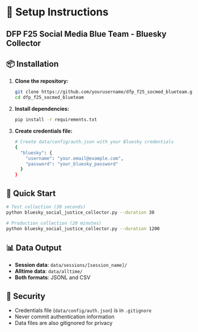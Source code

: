 # 🔧 Setup Instructions
## DFP F25 Social Media Blue Team - Bluesky Collector

## 📦 Installation

1. **Clone the repository:**
   ```bash
   git clone https://github.com/yourusername/dfp_f25_socmed_blueteam.git
   cd dfp_f25_socmed_blueteam
   ```

2. **Install dependencies:**
   ```bash
   pip install -r requirements.txt
   ```

3. **Create credentials file:**
   ```bash
   # Create data/config/auth.json with your Bluesky credentials
   {
     "bluesky": {
       "username": "your.email@example.com",
       "password": "your_bluesky_password"
     }
   }
   ```

## 🚀 Quick Start

```bash
# Test collection (30 seconds)
python bluesky_social_justice_collector.py --duration 30

# Production collection (20 minutes)
python bluesky_social_justice_collector.py --duration 1200
```

## 📊 Data Output

- **Session data**: `data/sessions/[session_name]/`
- **Alltime data**: `data/alltime/`
- **Both formats**: JSONL and CSV

## 🔐 Security

- Credentials file (`data/config/auth.json`) is in `.gitignore`
- Never commit authentication information
- Data files are also gitignored for privacy
